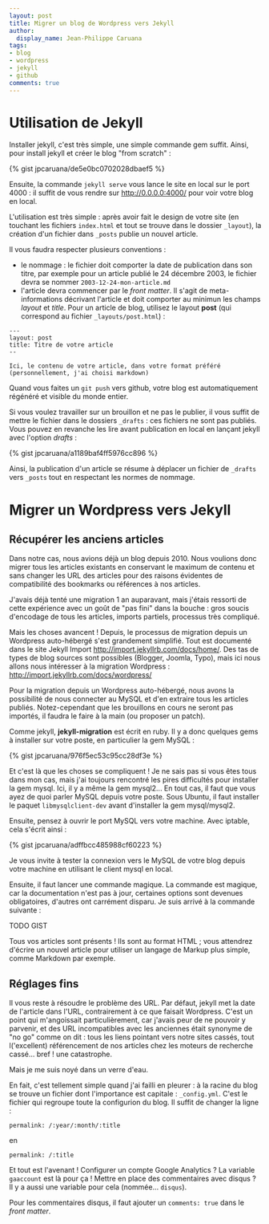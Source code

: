 ```yaml
---
layout: post
title: Migrer un blog de Wordpress vers Jekyll
author:
  display_name: Jean-Philippe Caruana
tags:
- blog
- wordpress
- jekyll
- github
comments: true
---
```


# Utilisation de Jekyll

Installer jekyll, c'est très simple, une simple commande gem suffit. Ainsi, pour install jekyll et créer le blog "from scratch" :

{% gist jpcaruana/de5e0bc0702028dbaef5 %}

Ensuite, la commande `jekyll serve` vous lance le site en local sur le port 4000 : il suffit de vous rendre sur http://0.0.0.0:4000/ pour voir votre blog en local.

L'utilisation est très simple : après avoir fait le design de votre site (en touchant les fichiers `index.html` et tout se trouve dans le dossier `_layout`), la création d'un fichier dans `_posts` publie un nouvel article.

Il vous faudra respecter plusieurs conventions :

* le nommage : le fichier doit comporter la date de publication dans son titre, par exemple pour un article publié le 24 décembre 2003, le fichier devra se nommer `2003-12-24-mon-article.md`
* l'article devra commencer par le _front matter_. Il s'agit de meta-informations décrivant l'article et doit comporter au minimun les champs _layout_ et _title_. Pour un article de blog, utilisez le layout __post__ (qui correspond au fichier `_layouts/post.html`) :

```
---
layout: post
title: Titre de votre article
-- 

Ici, le contenu de votre article, dans votre format préféré
(personnellement, j'ai choisi markdown)
````

Quand vous faites un `git push` vers github, votre blog est automatiquement régénéré et visible du monde entier.

Si vous voulez travailler sur un brouillon et ne pas le publier, il vous suffit de mettre le fichier dans le dossiers `_drafts` : ces fichiers ne sont pas publiés. Vous pouvez en revanche les lire avant publication en local en lançant jekyll avec l'option _drafts_ :

{% gist jpcaruana/a1189baf4ff5976cc896 %}

Ainsi, la publication d'un article se résume à déplacer un fichier de `_drafts` vers `_posts` tout en respectant les normes de nommage.


# Migrer un Wordpress vers Jekyll

## Récupérer les anciens articles

Dans notre cas, nous avions déjà un blog depuis 2010. Nous voulions donc migrer tous les articles existants en conservant le maximum de contenu et sans changer les URL des articles pour des raisons évidentes de compatibilité des bookmarks ou références à nos articles.

J'avais déjà tenté une migration 1 an auparavant, mais j'étais ressorti de cette expérience avec un goût de "pas fini" dans la bouche : gros soucis d'encodage de tous les articles, imports partiels, processus très compliqué.

Mais les choses avancent ! Depuis, le processus de migration depuis un Wordpress auto-hébergé s'est grandement simplifié. Tout est documenté dans le site Jekyll Import http://import.jekyllrb.com/docs/home/. Des tas de types de blog sources sont possibles (Blogger, Joomla, Typo), mais ici nous allons nous intéresser à la migration Wordpress : http://import.jekyllrb.com/docs/wordpress/

Pour la migration depuis un Wordpress auto-hébergé, nous avons la possibilité de nous connecter au MySQL et d'en extraire tous les articles publiés. Notez-cependant que les brouillons en cours ne seront pas importés, il faudra le faire à la main (ou proposer un patch).

Comme jekyll, __jekyll-migration__ est écrit en ruby. Il y a donc quelques gems à installer sur votre poste, en particulier la gem MySQL :

{% gist jpcaruana/976f5ec53c95cc28df3e %}

Et c'est là que les choses se compliquent ! Je ne sais pas si vous êtes tous dans mon cas, mais j'ai toujours rencontré les pires difficultés pour installer la gem mysql. Ici, il y a même la gem mysql2... En tout cas, il faut que vous ayez de quoi parler MySQL depuis votre poste. Sous Ubuntu, il faut installer le paquet `libmysqlclient-dev` avant d'installer la gem mysql/mysql2.


Ensuite, pensez à ouvrir le port MySQL vers votre machine. Avec iptable, cela s'écrit ainsi : 

{% gist jpcaruana/adffbcc485988cf60223 %}

Je vous invite à tester la connexion vers le MySQL de votre blog depuis votre machine en utilisant le client mysql en local.

Ensuite, il faut lancer une commande magique. La commande est magique, car la documentation n'est pas à jour, certaines options sont devenues obligatoires, d'autres ont carrément disparu. Je suis arrivé à la commande suivante : 

TODO GIST

Tous vos articles sont présents ! Ils sont au format HTML ; vous attendrez d'écrire un nouvel article pour utiliser un langage de Markup plus simple, comme Markdown par exemple.

## Réglages fins

Il vous reste à résoudre le problème des URL. Par défaut, jekyll met la date de l'article dans l'URL, contrairement à ce que faisait Wordpress. C'est un point qui m'angoissait particulièrement, car j'avais peur de ne pouvoir y parvenir, et des URL incompatibles avec les anciennes était synonyme de "no go" comme on dit : tous les liens pointant vers notre sites cassés, tout l('excellent) référencement de nos articles chez les moteurs de recherche cassé... bref ! une catastrophe.

Mais je me suis noyé dans un verre d'eau.

En fait, c'est tellement simple quand j'ai failli en pleurer : à la racine du blog se trouve un fichier dont l'importance est capitale : `_config.yml`. C'est le fichier qui regroupe toute la configurion du blog. Il suffit de changer la ligne :

````
permalink: /:year/:month/:title
````

en 

````
permalink: /:title
````


Et tout est l'avenant ! Configurer un compte Google Analytics ? La variable `gaaccount` est là pour ça ! Mettre en place des commentaires avec disqus ? Il y a aussi une variable pour cela (nommée... `disqus`).

Pour les commentaires disqus, il faut ajouter un `comments: true` dans le _front matter_.

